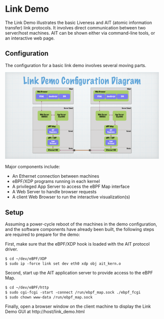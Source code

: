 # Link Demo

The Link Demo illustrates the basic Liveness and AIT (atomic information transfer) link protocols.
It involves direct communication between two server/host machines.
AIT can be shown either via command-line tools,
or an interactive web page.

## Configuration

The configuration for a basic link demo involves several moving parts.

![Configuration Diagram](img/link_demo_cfg.png)

Major components include:
  * An Ethernet connection between machines
  * eBPF/XDP programs running in each kernel
  * A privileged App Server to access the eBPF Map interface
  * A Web Server to handle browser requests
  * A client Web Browser to run the interactive visualization(s)

## Setup

Assuming a power-cycle reboot of the machines in the demo configuration,
and the software components have already been built,
the following steps are required to prepare for the demo:

First, make sure that the eBPF/XDP hook is loaded with the AIT protocol driver.
```
$ cd ~/dev/eBPF/XDP
$ sudo ip -force link set dev eth0 xdp obj ait_kern.o
```

Second, start up the AIT application server to provide access to the eBPF Map.
```
$ cd ~/dev/eBPF/http
$ sudo cgi-fcgi -start -connect /run/ebpf_map.sock ./ebpf_fcgi
$ sudo chown www-data /run/ebpf_map.sock
```

Finally, open a browser window on the client machine
to display the Link Demo GUI at http://host/link_demo.html
